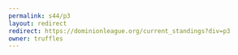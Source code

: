 ```yaml
---
permalink: s44/p3
layout: redirect
redirect: https://dominionleague.org/current_standings?div=p3
owner: truffles
---
```

